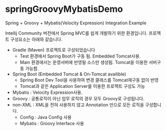 # springGroovyMybatisDemo
Spring + Groovy + Mybatis(Velocity Expression) Integration Example

Intellij Community 버전에서 Spring MVC를 쉽게 개발하기 위한 환경입니다.
프로젝트 구성요소는 아래와 같습니다.

* Gradle (Maven) 프로젝트로 구성되었습니다
  * Test 환경에서 Spring Boot가 구동 됨. Embedded Tomcat사용. 
  * Main 환경에서는 운영서버에 반영될 소스만 생성됨. Tomcat을 이용한 서버구동 가능함. 
* Spring Boot (Embedded Tomcat & On-Tomcat availible) 
  * Spring Boot Dev Tool을 사용하여 변경 클래스를 Tomcat재구동 없이 반영
  * Tomcat과 같은 Application Server를 이용한 프로젝트 구성도 가능
* Mybatis : Velocity Expression사용.
* Groovy : 공통로직이 아닌 업무 로직의 경우 모두 Groovy로 구성됩니다.
* non-XML : XML을 전혀 사용하지 않고 Annotation 만으로 모든 로직을 구성합니다.
  * Config : Java Config 사용
  * Mybatis : Groovy Interface 사용
